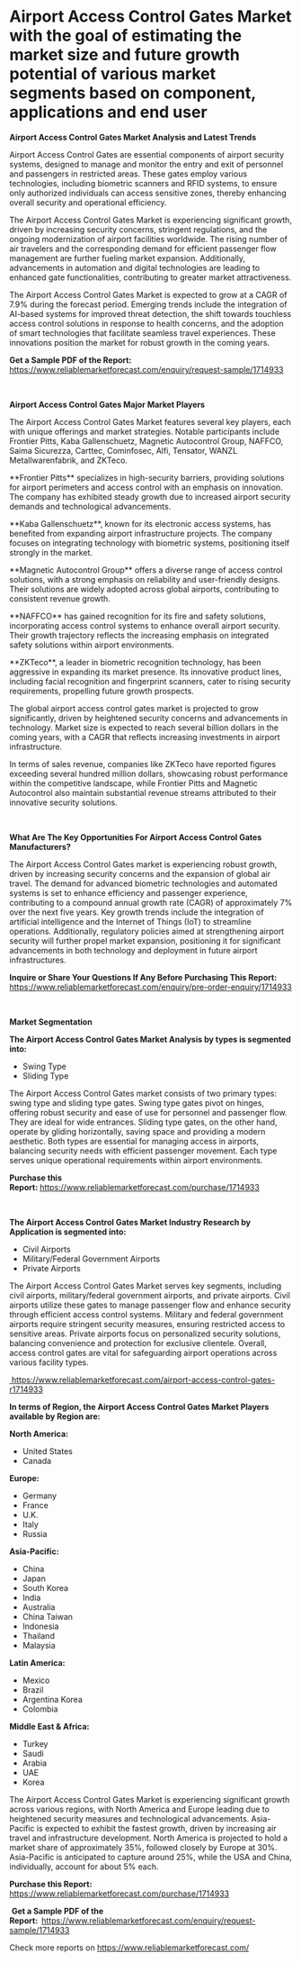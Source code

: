 <p><h1>Airport Access Control Gates Market with the goal of estimating the market size and future growth potential of various market segments based on component, applications and end user</h1></p><p><strong>Airport Access Control Gates Market Analysis and Latest Trends</strong></p>
<p><p>Airport Access Control Gates are essential components of airport security systems, designed to manage and monitor the entry and exit of personnel and passengers in restricted areas. These gates employ various technologies, including biometric scanners and RFID systems, to ensure only authorized individuals can access sensitive zones, thereby enhancing overall security and operational efficiency.</p><p>The Airport Access Control Gates Market is experiencing significant growth, driven by increasing security concerns, stringent regulations, and the ongoing modernization of airport facilities worldwide. The rising number of air travelers and the corresponding demand for efficient passenger flow management are further fueling market expansion. Additionally, advancements in automation and digital technologies are leading to enhanced gate functionalities, contributing to greater market attractiveness.</p><p>The Airport Access Control Gates Market is expected to grow at a CAGR of 7.9% during the forecast period. Emerging trends include the integration of AI-based systems for improved threat detection, the shift towards touchless access control solutions in response to health concerns, and the adoption of smart technologies that facilitate seamless travel experiences. These innovations position the market for robust growth in the coming years.</p></p>
<p><strong>Get a Sample PDF of the Report:&nbsp;</strong> <a href="https://www.reliablemarketforecast.com/enquiry/request-sample/1714933?utm_campaign=1169&utm_medium=2&utm_source=Github&utm_content=ia&utm_term=11012025&utm_id=airport-access-control-gates">https://www.reliablemarketforecast.com/enquiry/request-sample/1714933</a></p>
<p>&nbsp;</p>
<p><strong>Airport Access Control Gates Major Market Players</strong></p>
<p><p>The Airport Access Control Gates Market features several key players, each with unique offerings and market strategies. Notable participants include Frontier Pitts, Kaba Gallenschuetz, Magnetic Autocontrol Group, NAFFCO, Saima Sicurezza, Carttec, Cominfosec, Alfi, Tensator, WANZL Metallwarenfabrik, and ZKTeco.</p><p>**Frontier Pitts** specializes in high-security barriers, providing solutions for airport perimeters and access control with an emphasis on innovation. The company has exhibited steady growth due to increased airport security demands and technological advancements.</p><p>**Kaba Gallenschuetz**, known for its electronic access systems, has benefited from expanding airport infrastructure projects. The company focuses on integrating technology with biometric systems, positioning itself strongly in the market.</p><p>**Magnetic Autocontrol Group** offers a diverse range of access control solutions, with a strong emphasis on reliability and user-friendly designs. Their solutions are widely adopted across global airports, contributing to consistent revenue growth.</p><p>**NAFFCO** has gained recognition for its fire and safety solutions, incorporating access control systems to enhance overall airport security. Their growth trajectory reflects the increasing emphasis on integrated safety solutions within airport environments.</p><p>**ZKTeco**, a leader in biometric recognition technology, has been aggressive in expanding its market presence. Its innovative product lines, including facial recognition and fingerprint scanners, cater to rising security requirements, propelling future growth prospects.</p><p>The global airport access control gates market is projected to grow significantly, driven by heightened security concerns and advancements in technology. Market size is expected to reach several billion dollars in the coming years, with a CAGR that reflects increasing investments in airport infrastructure. </p><p>In terms of sales revenue, companies like ZKTeco have reported figures exceeding several hundred million dollars, showcasing robust performance within the competitive landscape, while Frontier Pitts and Magnetic Autocontrol also maintain substantial revenue streams attributed to their innovative security solutions.</p></p>
<p>&nbsp;</p>
<p><strong>What Are The Key Opportunities For Airport Access Control Gates Manufacturers?</strong></p>
<p><p>The Airport Access Control Gates market is experiencing robust growth, driven by increasing security concerns and the expansion of global air travel. The demand for advanced biometric technologies and automated systems is set to enhance efficiency and passenger experience, contributing to a compound annual growth rate (CAGR) of approximately 7% over the next five years. Key growth trends include the integration of artificial intelligence and the Internet of Things (IoT) to streamline operations. Additionally, regulatory policies aimed at strengthening airport security will further propel market expansion, positioning it for significant advancements in both technology and deployment in future airport infrastructures.</p></p>
<p><strong>Inquire or Share Your Questions If Any Before Purchasing This Report:</strong> <a href="https://www.reliablemarketforecast.com/enquiry/pre-order-enquiry/1714933?utm_campaign=1169&utm_medium=2&utm_source=Github&utm_content=ia&utm_term=11012025&utm_id=airport-access-control-gates">https://www.reliablemarketforecast.com/enquiry/pre-order-enquiry/1714933</a></p>
<p>&nbsp;</p>
<p><strong>Market Segmentation</strong></p>
<p><strong>The Airport Access Control Gates Market Analysis by types is segmented into:</strong></p>
<p><ul><li>Swing Type</li><li>Sliding Type</li></ul></p>
<p><p>The Airport Access Control Gates market consists of two primary types: swing type and sliding type gates. Swing type gates pivot on hinges, offering robust security and ease of use for personnel and passenger flow. They are ideal for wide entrances. Sliding type gates, on the other hand, operate by gliding horizontally, saving space and providing a modern aesthetic. Both types are essential for managing access in airports, balancing security needs with efficient passenger movement. Each type serves unique operational requirements within airport environments.</p></p>
<p><strong>Purchase this Report:&nbsp;</strong><a href="https://www.reliablemarketforecast.com/purchase/1714933?utm_campaign=1169&utm_medium=2&utm_source=Github&utm_content=ia&utm_term=11012025&utm_id=airport-access-control-gates">https://www.reliablemarketforecast.com/purchase/1714933</a></p>
<p>&nbsp;</p>
<p><strong>The Airport Access Control Gates Market Industry Research by Application is segmented into:</strong></p>
<p><ul><li>Civil Airports</li><li>Military/Federal Government Airports</li><li>Private Airports</li></ul></p>
<p><p>The Airport Access Control Gates Market serves key segments, including civil airports, military/federal government airports, and private airports. Civil airports utilize these gates to manage passenger flow and enhance security through efficient access control systems. Military and federal government airports require stringent security measures, ensuring restricted access to sensitive areas. Private airports focus on personalized security solutions, balancing convenience and protection for exclusive clientele. Overall, access control gates are vital for safeguarding airport operations across various facility types.</p></p>
<p><a href="https://www.reliablemarketforecast.com/airport-access-control-gates-r1714933?utm_campaign=1169&utm_medium=2&utm_source=Github&utm_content=ia&utm_term=11012025&utm_id=airport-access-control-gates">&nbsp;https://www.reliablemarketforecast.com/airport-access-control-gates-r1714933</a></p>
<p><strong>In terms of Region, the Airport Access Control Gates Market Players available by Region are:</strong></p>
<p>
    <p> <strong> North America: </strong>
        <ul>
            <li>United States</li>
            <li>Canada</li>
        </ul>
        </p> 
    <p> <strong> Europe: </strong>
        <ul>
            <li>Germany</li>
            <li>France</li>
            <li>U.K.</li>
            <li>Italy</li>
            <li>Russia</li>
        </ul>
        </p> 
    <p> <strong> Asia-Pacific: </strong>
        <ul>
            <li>China</li>
            <li>Japan</li>
            <li>South Korea</li>
            <li>India</li>
            <li>Australia</li>
            <li>China Taiwan</li>
            <li>Indonesia</li>
            <li>Thailand</li>
            <li>Malaysia</li>
        </ul>
        </p> 
    <p> <strong> Latin America: </strong>
        <ul>
            <li>Mexico</li>
            <li>Brazil</li>
            <li>Argentina Korea</li>
            <li>Colombia</li>
        </ul>
        </p> 
    <p> <strong> Middle East & Africa: </strong>
        <ul>
            <li>Turkey</li>
            <li>Saudi</li>
            <li>Arabia</li>
            <li>UAE</li>
            <li>Korea</li>
        </ul>
    </p>
    </p>
<p><p>The Airport Access Control Gates Market is experiencing significant growth across various regions, with North America and Europe leading due to heightened security measures and technological advancements. Asia-Pacific is expected to exhibit the fastest growth, driven by increasing air travel and infrastructure development. North America is projected to hold a market share of approximately 35%, followed closely by Europe at 30%. Asia-Pacific is anticipated to capture around 25%, while the USA and China, individually, account for about 5% each.</p></p>
<p><strong>Purchase this Report: </strong><a href="https://www.reliablemarketforecast.com/purchase/1714933?utm_campaign=1169&utm_medium=2&utm_source=Github&utm_content=ia&utm_term=11012025&utm_id=airport-access-control-gates">https://www.reliablemarketforecast.com/purchase/1714933</a></p>
<p>&nbsp;<strong>Get a Sample PDF of the Report:&nbsp;&nbsp;</strong><a href="https://www.reliablemarketforecast.com/enquiry/request-sample/1714933?utm_campaign=1169&utm_medium=2&utm_source=Github&utm_content=ia&utm_term=11012025&utm_id=airport-access-control-gates">https://www.reliablemarketforecast.com/enquiry/request-sample/1714933</a></p>
<p><strong></strong></p>
<p>Check more reports on <a href="https://www.reliablemarketforecast.com/?utm_campaign=1169&utm_medium=2&utm_source=Github&utm_content=ia&utm_term=11012025&utm_id=airport-access-control-gates">https://www.reliablemarketforecast.com/</a></p>